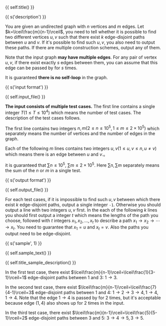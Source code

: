 {{ self.title() }}

{{ s('description') }}

You are given an undirected graph with $n$ vertices and $m$ edges. Let $k=\lceil\frac{m}{n-1}\rceil$, you need to tell whether it is possible to find two different vertices $u,v$ such that there exist $k$ edge-disjoint paths between $u$ and $v$. If it's possible to find such $u,v$, you also need to output these paths. If there are multiple construction schemes, output any of them.

Note that the input graph **may have multiple edges**. For any pair of vertex $u,v$, if there exist exactly $s$ edges between them, you can assume that this edge can be passed by for $s$ times.

It is guaranteed **there is no self-loop** in the graph.

{{ s('input format') }}

{{ self.input_file() }}

**The input consists of multiple test cases.** The first line contains a single integer $T(1\le T\le 10^4)$ which means the number of test cases. The description of the test cases follows.

The first line contains two integers $n,m(2\le n\le 10^5,1\le m\le 2\times 10^5)$ which separately means the number of vertices and the number of edges in the graph.

Each of the following $m$ lines contains two integers $u,v(1\le u,v\le n,u\not=v)$ which means there is an edge between $u$ and $v$.。

it is guaranteed that $\sum n\le 10^5$, $\sum m\le 2\times 10^5$. Here $\sum n,\sum m$ separately means the sum of the $n$ or $m$ in a single test.

{{ s('output format') }}

{{ self.output_file() }}

For each test cases, if it is impossible to find such $u,v$ between which there exist $k$ edge-disjoint paths, output a single integer `-1`. Otherwise you should output a line with two integers $u,v$ first. In the each of the following $k$ lines you should first output a integer $t$ which means the lengths of the path you choose, followed with $t$ integers $x_1,x_2,\dots,x_t$ to describe a path $x_1\to x_2\to\cdots\to x_t$. You need to guarantee that $x_1=u$ and $x_t=v$. Also the paths you output need to be edge-disjoint.

{{ s('sample', 1) }}

{{ self.sample_text() }}

{{ self.title_sample_description() }}

In the first test case, there exist $\lceil\frac{m}{n-1}\rceil=\lceil\frac{1}{3-1}\rceil=1$ edge-disjoint paths between $1$ and $3$: $1\to 3$.

In the second test case, there exist $\lceil\frac{m}{n-1}\rceil=\lceil\frac{7}{4-1}\rceil=3$ edge-disjoint paths between $1$ and $4$: $1\to 2\to 3\to 4,1\to 4,1\to 4$. Note that the edge $1\to 4$ is passed by for $2$ times, but it's acceptable because edge $(1,4)$ also shows up for $2$ times in the input. 

In the third test case, there exist $\lceil\frac{m}{n-1}\rceil=\lceil\frac{5}{5-1}\rceil=2$ edge-disjoint paths between $3$ and $5$: $3\to 4\to 5,3\to 5$.

